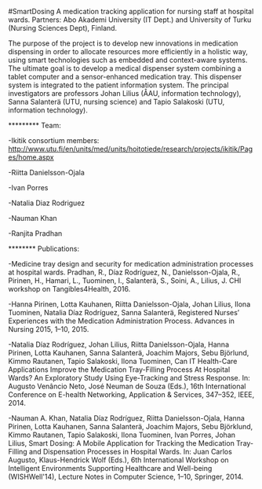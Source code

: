 #SmartDosing
A medication tracking application for nursing staff at hospital wards. Partners: Abo Akademi University (IT Dept.) and University of Turku (Nursing Sciences Dept), Finland.

The purpose of the project is to develop new innovations in medication dispensing in order to allocate resources more efficiently in a holistic way, using smart technologies such as embedded and context-aware systems. The ultimate goal is to develop a medical dispenser system combining a tablet computer and a sensor-enhanced medication tray. This dispenser system is integrated to the patient information system. The principal investigators are professors Johan Lilius (ÅAU, information technology), Sanna Salanterä (UTU, nursing science) and Tapio Salakoski (UTU, information technology).


********* Team: 

-Ikitik consortium members: http://www.utu.fi/en/units/med/units/hoitotiede/research/projects/ikitik/Pages/home.aspx

 -Riitta Danielsson-Ojala
 
 -Ivan Porres
 
 -Natalia Diaz Rodriguez
 
 -Nauman Khan
 
 -Ranjita Pradhan

******** Publications:

-Medicine tray design and security for medication administration processes at hospital wards. Pradhan, R., Díaz Rodríguez, N., Danielsson-Ojala, R., Pirinen, H., Hamari, L., Tuominen, I., Salanterä, S., Soini, A., Lilius, J. CHI workshop on Tangibles4Health, 2016.

-Hanna Pirinen, Lotta Kauhanen, Riitta Danielsson-Ojala, Johan Lilius, Ilona Tuominen, Natalia Díaz Rodríguez, Sanna Salanterä, Registered Nurses’ Experiences with the Medication Administration Process. Advances in Nursing 2015, 1–10, 2015.

-Natalia Díaz Rodríguez, Johan Lilius, Riitta Danielsson-Ojala, Hanna Pirinen, Lotta Kauhanen, Sanna Salanterä, Joachim Majors, Sebu Björlund, Kimmo Rautanen, Tapio Salakoski, Ilona Tuominen, Can IT Health-Care Applications Improve the Medication Tray-Filling Process At Hospital Wards? An Exploratory Study Using Eye-Tracking and Stress Response. In: Augusto Venâncio Neto, José Neuman de Souza (Eds.), 16th International Conference on E-health Networking, Application & Services, 347–352, IEEE, 2014.


-Nauman A. Khan, Natalia Díaz Rodríguez, Riitta Danielsson-Ojala, Hanna Pirinen, Lotta Kauhanen, Sanna Salanterä, Joachim Majors, Sebu Björklund, Kimmo Rautanen, Tapio Salakoski, Ilona Tuominen, Ivan Porres, Johan Lilius, Smart Dosing: A Mobile Application for Tracking the Medication Tray-Filling and Dispensation Processes in Hospital Wards. In: Juan Carlos Augusto, Klaus-Hendrick Wolf (Eds.), 6th International Workshop on Intelligent Environments Supporting Healthcare and Well-being (WISHWell'14), Lecture Notes in Computer Science, 1–10, Springer, 2014.
